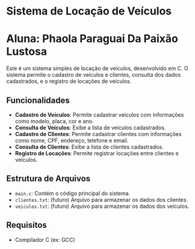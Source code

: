 # Sistema de Locação de Veículos
# Aluna: Phaola Paraguai Da Paixão Lustosa

Este é um sistema simples de locação de veículos, desenvolvido em C. O sistema permite o cadastro de veículos e clientes, consulta dos dados cadastrados, e o registro de locações de veículos.

## Funcionalidades

- **Cadastro de Veículos**: Permite cadastrar veículos com informações como modelo, placa, cor e ano.
- **Consulta de Veículos**: Exibe a lista de veículos cadastrados.
- **Cadastro de Clientes**: Permite cadastrar clientes com informações como nome, CPF, endereço, telefone e email.
- **Consulta de Clientes**: Exibe a lista de clientes cadastrados.
- **Registro de Locações**: Permite registrar locações entre clientes e veículos.

## Estrutura de Arquivos

- `main.c`: Contém o código principal do sistema.
- `clientes.txt`: (futuro) Arquivo para armazenar os dados dos clientes.
- `veiculos.txt`: (futuro) Arquivo para armazenar os dados dos veículos.

## Requisitos

- Compilador C (ex: GCC)

